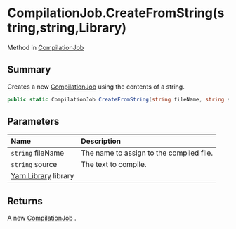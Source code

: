 # CompilationJob.CreateFromString(string,string,Library)

Method in [CompilationJob](/api/csharp/yarn.compiler.compilationjob.md)

## Summary


Creates a new  <a href="yarn.compiler.compilationjob.md">CompilationJob</a>  using the contents
of a string.


```csharp
public static CompilationJob CreateFromString(string fileName, string source, Library library = null)
```

## Parameters

|Name|Description|
|:---|:---|
|`string` fileName|The name to assign to the compiled file.|
|`string` source|The text to compile.|
|[Yarn.Library](/api/csharp/yarn.library.md) library||

## Returns

A new  <a href="yarn.compiler.compilationjob.md">CompilationJob</a> .


